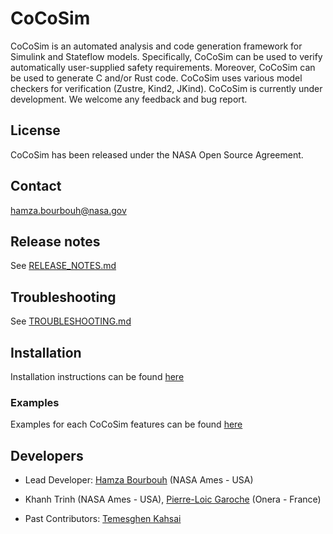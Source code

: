 CoCoSim
=======

CoCoSim is an automated analysis and code generation framework for
Simulink and Stateflow models. Specifically, CoCoSim can be used to
verify automatically user-supplied safety requirements. Moreover,
CoCoSim can be used to generate C and/or Rust code. 
CoCoSim uses various model checkers for verification (Zustre, Kind2, JKind).
CoCoSim is currently under development. We welcome any feedback and bug report.

License
-------

CoCoSim has been released under the NASA Open Source Agreement.

Contact
-------

hamza.bourbouh@nasa.gov

Release notes
-------------

See [RELEASE_NOTES.md](RELEASE_NOTES.md)

Troubleshooting
---------------

See [TROUBLESHOOTING.md](TROUBLESHOOTING.md)


Installation
------------

Installation instructions can be found [here](INSTALL.md)

### Examples

Examples for each CoCoSim features can be found [here](doc/EXAMPLES.md)





## Developers

* Lead Developer: [Hamza Bourbouh](https://ti.arc.nasa.gov/profile/bourbouh/) (NASA Ames - USA)

* Khanh Trinh (NASA Ames - USA), [Pierre-Loic Garoche](https://ti.arc.nasa.gov/profile/garoche/) (Onera - France)

* Past Contributors: [Temesghen Kahsai](http://www.lememta.info/)


